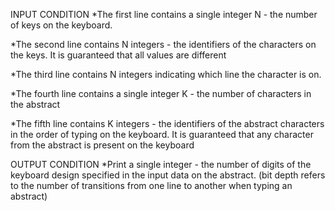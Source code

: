 INPUT CONDITION
*The first line contains a single integer N - the number of keys on the keyboard.

*The second line contains N integers - the identifiers of the characters on the keys. 
It is guaranteed that all values are different

*The third line contains N integers indicating which line the character is on.

*The fourth line contains a single integer K - the number of characters in the abstract

*The fifth line contains K integers - the identifiers of the abstract characters in the order of typing on the keyboard.
It is guaranteed that any character from the abstract is present on the keyboard

OUTPUT CONDITION
*Print a single integer - the number of digits of the keyboard design specified in the input data on the abstract.
(bit depth refers to the number of transitions from one line to another when typing an abstract)
